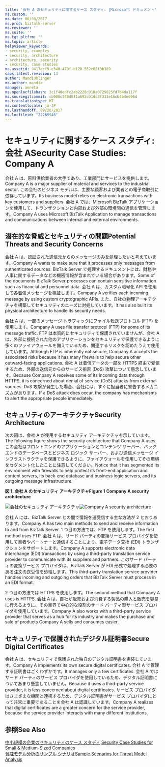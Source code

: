 ```yaml
---
title: '会社 A のセキュリティに関するケース スタディ: |Microsoft ドキュメント'
ms.custom: ''
ms.date: 06/08/2017
ms.prod: biztalk-server
ms.reviewer: ''
ms.suite: ''
ms.tgt_pltfrm: ''
ms.topic: article
helpviewer_keywords:
- security, examples
- security, architecture
- architecture, security
- security, case studies
ms.assetid: 9417ecf9-e340-479f-b120-552c62f3b189
caps.latest.revision: 13
author: MandiOhlinger
ms.author: mandia
manager: anneta
ms.openlocfilehash: 3c1f48edfc2ab2228d910a0729025fd7b4da117f
ms.sourcegitcommit: cb908c540d8f1a692d01dc8f313e16cb4b4e696d
ms.translationtype: MT
ms.contentlocale: ja-JP
ms.lasthandoff: 09/20/2017
ms.locfileid: "22269946"
---
```

# <a name="security-case-studies-company-a"></a><span data-ttu-id="e4cae-102">セキュリティに関するケース スタディ: 会社 A</span><span class="sxs-lookup"><span data-stu-id="e4cae-102">Security Case Studies: Company A</span></span>
<span data-ttu-id="e4cae-103">会社 A は、原料供給業者の大手であり、工業部門にサービスを提供します。</span><span class="sxs-lookup"><span data-stu-id="e4cae-103">Company A is a major supplier of material and services to the industrial sector.</span></span> <span data-ttu-id="e4cae-104">この会社のビジネス モデルは、主要な顧客および業者との電子商取引に依存しています。</span><span class="sxs-lookup"><span data-stu-id="e4cae-104">Its business model relies on electronic transactions with key customers and suppliers.</span></span> <span data-ttu-id="e4cae-105">会社 A では、Microsoft BizTalk アプリケーションを使用して、トランザクションと内部および外部の環境間の通信を管理します。</span><span class="sxs-lookup"><span data-stu-id="e4cae-105">Company A uses Microsoft BizTalk Application to manage transactions and communications between internal and external environments.</span></span>  
  
## <a name="potential-threats-and-security-concerns"></a><span data-ttu-id="e4cae-106">潜在的な脅威とセキュリティの問題</span><span class="sxs-lookup"><span data-stu-id="e4cae-106">Potential Threats and Security Concerns</span></span>  
 <span data-ttu-id="e4cae-107">会社 A は、認証された送信元からのメッセージのみを処理したいと考えています。</span><span class="sxs-lookup"><span data-stu-id="e4cae-107">Company A wants to make sure that it processes only messages from authenticated sources.</span></span> <span data-ttu-id="e4cae-108">BizTalk Server で処理するドキュメントには、財務や人事に関するデータなどの機密情報が含まれている場合があります。</span><span class="sxs-lookup"><span data-stu-id="e4cae-108">Some of the documents BizTalk Server processes can contain sensitive information such as financial and personnel data.</span></span> <span data-ttu-id="e4cae-109">会社 A は、カスタム暗号化 API を使用して各着信メッセージを検証します。</span><span class="sxs-lookup"><span data-stu-id="e4cae-109">Company A verifies each incoming message by using custom cryptographic APIs.</span></span> <span data-ttu-id="e4cae-110">また、自社の物理アーキテクチャを構築してセキュリティのニーズに対処しています。</span><span class="sxs-lookup"><span data-stu-id="e4cae-110">It has also built its physical architecture to handle its security needs.</span></span>  
  
 <span data-ttu-id="e4cae-111">会社 A は、一部のメッセージ トラフィックにファイル転送プロトコル (FTP) を使用します。</span><span class="sxs-lookup"><span data-stu-id="e4cae-111">Company A uses file transfer protocol (FTP) for some of its message traffic.</span></span> <span data-ttu-id="e4cae-112">FTP は本質的にセキュリティで保護されていませんが、会社 A は、外部に接続された他のアプリケーションをセキュリティで保護できるように多くのファイアウォールを備えているため、関連するリスクを認めたうえで使用しています。</span><span class="sxs-lookup"><span data-stu-id="e4cae-112">Although FTP is inherently not secure, Company A accepts the associated risks because it has many firewalls to help secure other outward-facing applications.</span></span> <span data-ttu-id="e4cae-113">会社 A は着信データの一部を HTTPS 経由で受信するため、外部の送信元からのサービス拒否 (DoS) 攻撃について懸念しています。</span><span class="sxs-lookup"><span data-stu-id="e4cae-113">Because Company A receives some of its incoming data through HTTPS, it is concerned about denial of service (DoS) attacks from external sources.</span></span> <span data-ttu-id="e4cae-114">DoS 攻撃が発生した場合、会社には、すぐに担当者に警告するメカニズムがあります。</span><span class="sxs-lookup"><span data-stu-id="e4cae-114">If a DoS attack does occur, the company has mechanisms to alert the appropriate people immediately.</span></span>  
  
## <a name="security-architecture"></a><span data-ttu-id="e4cae-115">セキュリティのアーキテクチャ</span><span class="sxs-lookup"><span data-stu-id="e4cae-115">Security Architecture</span></span>  
 <span data-ttu-id="e4cae-116">次の図は、会社 A が使用するセキュリティ アーキテクチャを示しています。</span><span class="sxs-lookup"><span data-stu-id="e4cae-116">The following figure shows the security architecture that Company A uses.</span></span> <span data-ttu-id="e4cae-117">この会社はフロントエンドのアプリケーションとコンテンツ サーバー、バックエンドのデータベースとビジネス ロジック サーバー、および送信メッセージ インフラストラクチャを保護できるように、ファイアウォールを使用してその環境をセグメント化したことに注意してください。</span><span class="sxs-lookup"><span data-stu-id="e4cae-117">Notice that it has segmented its environment with firewalls to help protect its front-end application and content servers, its back-end database and business logic servers, and its outgoing message infrastructure.</span></span>  
  
 <span data-ttu-id="e4cae-118">**図 1. 会社 A のセキュリティ アーキテクチャ**</span><span class="sxs-lookup"><span data-stu-id="e4cae-118">**Figure 1 Company A security architecture**</span></span>  
  
 <span data-ttu-id="e4cae-119">![会社のセキュリティ アーキテクチャ](../core/media/airproductsbiztalkinfrastructure.gif "AirProductsBizTalkInfrastructure")</span><span class="sxs-lookup"><span data-stu-id="e4cae-119">![Company A security architecture](../core/media/airproductsbiztalkinfrastructure.gif "AirProductsBizTalkInfrastructure")</span></span>  
  
 <span data-ttu-id="e4cae-120">会社 A には、BizTalk Server との間で情報を送受信する主な方法が 2 とおりあります。</span><span class="sxs-lookup"><span data-stu-id="e4cae-120">Company A has two main methods to send and receive information to and from BizTalk Server.</span></span> <span data-ttu-id="e4cae-121">1 つ目の方法では、FTP を使用します。</span><span class="sxs-lookup"><span data-stu-id="e4cae-121">The first method uses FTP.</span></span> <span data-ttu-id="e4cae-122">会社 A は、サード パーティの変換サービス プロバイダを使用して業者やパートナーと通信することにより、電子データ交換 (EDI) トランザクションをサポートします。</span><span class="sxs-lookup"><span data-stu-id="e4cae-122">Company A supports electronic data interchange (EDI) transactions by using a third-party translation service provider to communicate with its suppliers and partners.</span></span> <span data-ttu-id="e4cae-123">このサード パーティの変換サービス プロバイダは、BizTalk Server が EDI 形式で処理する必要のある注文の送受信を処理します。</span><span class="sxs-lookup"><span data-stu-id="e4cae-123">This third-party translation service provider handles incoming and outgoing orders that BizTalk Server must process in an EDI format.</span></span>  
  
 <span data-ttu-id="e4cae-124">2 つ目の方法では HTTPS を使用します。</span><span class="sxs-lookup"><span data-stu-id="e4cae-124">The second method that Company A uses is HTTPS.</span></span> <span data-ttu-id="e4cae-125">会社 A は、自社が販売および消費する製品の購入と販売を容易に行えるように、その業界で中心的な役割のサード パーティ製サービス プロバイダを使用しています。</span><span class="sxs-lookup"><span data-stu-id="e4cae-125">Company A also works with a third-party service provider that serves as a hub for its industry and makes the purchase and sale of products Company A sells and consumes easier.</span></span>  
  
## <a name="secure-digital-certificates"></a><span data-ttu-id="e4cae-126">セキュリティで保護されたデジタル証明書</span><span class="sxs-lookup"><span data-stu-id="e4cae-126">Secure Digital Certificates</span></span>  
 <span data-ttu-id="e4cae-127">会社 A は、セキュリティで保護された独自のデジタル証明書を実装しています。</span><span class="sxs-lookup"><span data-stu-id="e4cae-127">Company A implements its own secure digital certificates.</span></span> <span data-ttu-id="e4cae-128">会社 A で管理する証明書はごくわずかです。</span><span class="sxs-lookup"><span data-stu-id="e4cae-128">It manages only a few certificates.</span></span> <span data-ttu-id="e4cae-129">会社 A ではサード パーティのサービス プロバイダを使用しているため、デジタル証明書についてあまり懸念していません。</span><span class="sxs-lookup"><span data-stu-id="e4cae-129">Because it uses a third-party service provider, it is less concerned about digital certificates.</span></span> <span data-ttu-id="e4cae-130">サービス プロバイダはさまざまな機関と連携するため、デジタル証明書がサービス プロバイダにとって非常に重要であることを会社 A は認識しています。</span><span class="sxs-lookup"><span data-stu-id="e4cae-130">Company A realizes that digital certificates are a greater concern for the service provider, because the service provider interacts with many different institutions.</span></span>  
  
## <a name="see-also"></a><span data-ttu-id="e4cae-131">参照</span><span class="sxs-lookup"><span data-stu-id="e4cae-131">See Also</span></span>  
 <span data-ttu-id="e4cae-132">[中小規模の企業のセキュリティのケース スタディ](../core/security-case-studies-for-small-to-medium-sized-companies.md)  </span><span class="sxs-lookup"><span data-stu-id="e4cae-132">[Security Case Studies for Small & Medium-Sized Companies](../core/security-case-studies-for-small-to-medium-sized-companies.md)  </span></span>  
 [<span data-ttu-id="e4cae-133">脅威モデル分析のサンプル シナリオ</span><span class="sxs-lookup"><span data-stu-id="e4cae-133">Sample Scenarios for Threat Model Analysis</span></span>](../core/sample-scenarios-for-threat-model-analysis.md)